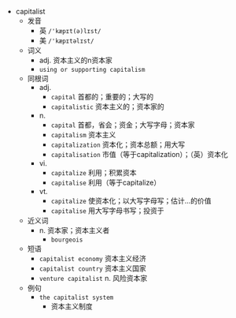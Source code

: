 - capitalist
  - 发音
    - 英 `/'kæpɪt(ə)lɪst/`
    - 美 `/'kæpɪtəlɪst/`
  - 词义
    - adj. 资本主义的n资本家
    - `using or supporting capitalism`
  - 同根词
    - adj.
      - `capital` 首都的；重要的；大写的
      - `capitalistic` 资本主义的；资本家的
    - n.
      - `capital` 首都，省会；资金；大写字母；资本家
      - `capitalism` 资本主义
      - `capitalization` 资本化；资本总额；用大写
      - `capitalisation` 市值（等于capitalization）；（英）资本化
    - vi.
      - `capitalize` 利用；积累资本
      - `capitalise` 利用（等于capitalize）
    - vt.
      - `capitalize` 使资本化；以大写字母写；估计…的价值
      - `capitalise` 用大写字母书写；投资于
  - 近义词
    - n. 资本家；资本主义者
      - `bourgeois`
  - 短语
    - `capitalist economy` 资本主义经济 
    - `capitalist country` 资本主义国家 
    - `venture capitalist` n. 风险资本家 
  - 例句
    - `the capitalist system`
      - 资本主义制度

